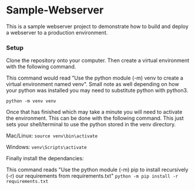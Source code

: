 # Sample-Webserver

This is a sample webserver project to demonstrate how to build and deploy a webserver to a production environment. 

### Setup 

Clone the repository onto your computer. Then create a virtual environment with the following command. 

This command would read "Use the python module (-m) venv to create a virtual environment named venv". Small note as well depending on how your python was installed you may need to substitute python with python3. 

`python -m venv venv`


Once that has finished which may take a minute you will need to activate the environment. This can be done with the following command. This just sets your shell/terminal to use the python stored in the venv directory.

Mac/Linux: `source venv\bin\activate`

Windows: `venv\Scripts\activate`


Finally install the dependancies:

This command reads "Use the python module (-m) pip to install recursively (-r) our requirements from requirements.txt"
`python -m pip install -r requirements.txt`


